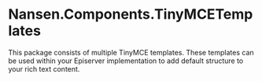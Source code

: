 # Nansen.Components.TinyMCETemplates
This package consists of multiple TinyMCE templates. These templates can be used within your Episerver implementation to add default structure to your rich text content.
